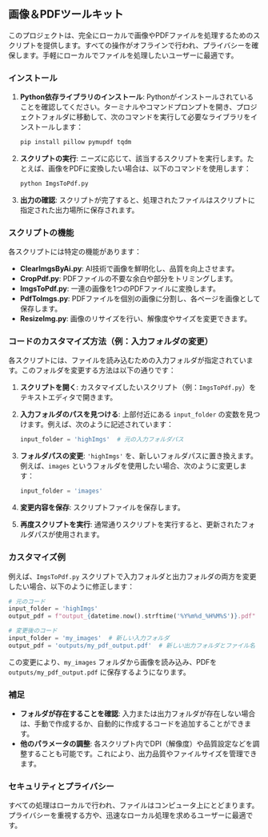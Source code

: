## 画像＆PDFツールキット

このプロジェクトは、完全にローカルで画像やPDFファイルを処理するためのスクリプトを提供します。すべての操作がオフラインで行われ、プライバシーを確保します。手軽にローカルでファイルを処理したいユーザーに最適です。

### インストール

1. **Python依存ライブラリのインストール**: Pythonがインストールされていることを確認してください。ターミナルやコマンドプロンプトを開き、プロジェクトフォルダに移動して、次のコマンドを実行して必要なライブラリをインストールします：

   ```bash
   pip install pillow pymupdf tqdm
   ```

2. **スクリプトの実行**: ニーズに応じて、該当するスクリプトを実行します。たとえば、画像をPDFに変換したい場合は、以下のコマンドを使用します：

   ```bash
   python ImgsToPdf.py
   ```

3. **出力の確認**: スクリプトが完了すると、処理されたファイルはスクリプトに指定された出力場所に保存されます。

### スクリプトの機能

各スクリプトには特定の機能があります：

- **ClearImgsByAi.py**: AI技術で画像を鮮明化し、品質を向上させます。
- **CropPdf.py**: PDFファイルの不要な余白や部分をトリミングします。
- **ImgsToPdf.py**: 一連の画像を1つのPDFファイルに変換します。
- **PdfToImgs.py**: PDFファイルを個別の画像に分割し、各ページを画像として保存します。
- **ResizeImg.py**: 画像のリサイズを行い、解像度やサイズを変更できます。

### コードのカスタマイズ方法（例：入力フォルダの変更）

各スクリプトには、ファイルを読み込むための入力フォルダが指定されています。このフォルダを変更する方法は以下の通りです：

1. **スクリプトを開く**: カスタマイズしたいスクリプト（例：`ImgsToPdf.py`）をテキストエディタで開きます。

2. **入力フォルダのパスを見つける**: 上部付近にある `input_folder` の変数を見つけます。例えば、次のように記述されています：

   ```python
   input_folder = 'highImgs'  # 元の入力フォルダパス
   ```

3. **フォルダパスの変更**: `'highImgs'` を、新しいフォルダパスに置き換えます。例えば、`images` というフォルダを使用したい場合、次のように変更します：

   ```python
   input_folder = 'images'
   ```

4. **変更内容を保存**: スクリプトファイルを保存します。

5. **再度スクリプトを実行**: 通常通りスクリプトを実行すると、更新されたフォルダパスが使用されます。

### カスタマイズ例

例えば、`ImgsToPdf.py` スクリプトで入力フォルダと出力フォルダの両方を変更したい場合、以下のように修正します：

```python
# 元のコード
input_folder = 'highImgs'
output_pdf = f"output_{datetime.now().strftime('%Y%m%d_%H%M%S')}.pdf"

# 変更後のコード
input_folder = 'my_images'  # 新しい入力フォルダ
output_pdf = 'outputs/my_pdf_output.pdf'  # 新しい出力フォルダとファイル名
```

この変更により、`my_images` フォルダから画像を読み込み、PDFを `outputs/my_pdf_output.pdf` に保存するようになります。

### 補足

- **フォルダが存在することを確認**: 入力または出力フォルダが存在しない場合は、手動で作成するか、自動的に作成するコードを追加することができます。
- **他のパラメータの調整**: 各スクリプト内でDPI（解像度）や品質設定などを調整することも可能です。これにより、出力品質やファイルサイズを管理できます。

### セキュリティとプライバシー

すべての処理はローカルで行われ、ファイルはコンピュータ上にとどまります。プライバシーを重視する方や、迅速なローカル処理を求めるユーザーに最適です。
